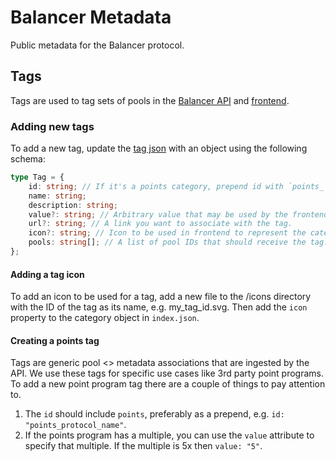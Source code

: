 # Balancer Metadata

Public metadata for the Balancer protocol.

## Tags

Tags are used to tag sets of pools in the [Balancer API](https://github.com/balancer/backend) and [frontend](https://github.com/balancer/frontend-monorepo).

### Adding new tags

To add a new tag, update the [tag json](https://github.com/balancer/metadata/blob/main/pools/tag/index.json) with an object using the following schema:

```ts
type Tag = {
    id: string; // If it's a points category, prepend id with `points_`, see existing categories for examples.
    name: string;
    description: string;
    value?: string; // Arbitrary value that may be used by the frontend to provide more context, e.g. points multiples for points categories.
    url?: string; // A link you want to associate with the tag.
    icon?: string; // Icon to be used in frontend to represent the category. Should be a relative path, see existing categories for examples.
    pools: string[]; // A list of pool IDs that should receive the tag.
};
```

#### Adding a tag icon

To add an icon to be used for a tag, add a new file to the /icons directory with
the ID of the tag as its name, e.g. my_tag_id.svg. Then add the
`icon` property to the category object in `index.json`.

#### Creating a points tag

Tags are generic pool <> metadata associations that are ingested by the API. We use these tags for specific use cases like 3rd party point programs. To add a new point program tag there are a couple of things to pay attention to.

1. The `id` should include `points`, preferably as a prepend, e.g. `id: "points_protocol_name"`.
2. If the points program has a multiple, you can use the `value` attribute to specify that multiple. If the multiple is 5x then `value: "5"`.
